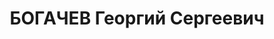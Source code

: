 ---
title: БОГАЧЕВ Георгий Сергеевич
description: 'Род. в 1897, г. Ленинград, русский. Проживал: г. Свердловск. Облпрофсовет,
  председатель

  Арестован 03.07.1937. Приговор: 13.01.1938 – ВМН. Расстрелян 13.01.1938'
---